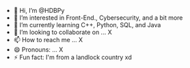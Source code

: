 - 👋 Hi, I’m @HDBPy
- 👀 I’m interested in Front-End., Cybersecurity, and a bit more
- 🌱 I’m currently learning C++, Python, SQL, and Java
- 💞️ I’m looking to collaborate on ... X
- 📫 How to reach me ... X
- 😄 Pronouns: ... X
- ⚡ Fun fact: I'm from a landlock country xd

<!---
HDBPy/HDBPy is a ✨ special ✨ repository because its `README.md` (this file) appears on your GitHub profile.
You can click the Preview link to take a look at your changes.
--->

